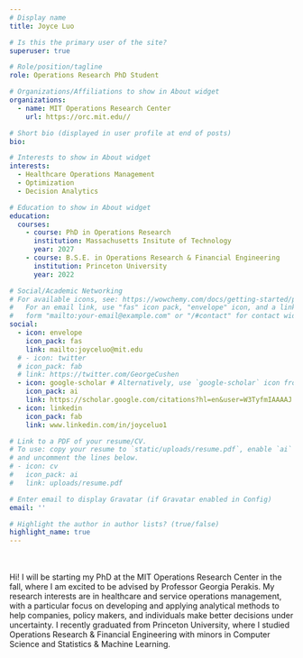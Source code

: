 ```yaml
---
# Display name
title: Joyce Luo

# Is this the primary user of the site?
superuser: true

# Role/position/tagline
role: Operations Research PhD Student

# Organizations/Affiliations to show in About widget
organizations:
  - name: MIT Operations Research Center
    url: https://orc.mit.edu//

# Short bio (displayed in user profile at end of posts)
bio: 

# Interests to show in About widget
interests:
  - Healthcare Operations Management
  - Optimization
  - Decision Analytics

# Education to show in About widget
education:
  courses:
    - course: PhD in Operations Research
      institution: Massachusetts Insitute of Technology
      year: 2027
    - course: B.S.E. in Operations Research & Financial Engineering
      institution: Princeton University
      year: 2022

# Social/Academic Networking
# For available icons, see: https://wowchemy.com/docs/getting-started/page-builder/#icons
#   For an email link, use "fas" icon pack, "envelope" icon, and a link in the
#   form "mailto:your-email@example.com" or "/#contact" for contact widget.
social:
  - icon: envelope
    icon_pack: fas
    link: mailto:joyceluo@mit.edu
  # - icon: twitter
  # icon_pack: fab
  # link: https://twitter.com/GeorgeCushen
  - icon: google-scholar # Alternatively, use `google-scholar` icon from `ai` icon pack
    icon_pack: ai
    link: https://scholar.google.com/citations?hl=en&user=W3TyfmIAAAAJ
  - icon: linkedin
    icon_pack: fab
    link: www.linkedin.com/in/joyceluo1

# Link to a PDF of your resume/CV.
# To use: copy your resume to `static/uploads/resume.pdf`, enable `ai` icons in `params.toml`,
# and uncomment the lines below.
# - icon: cv
#   icon_pack: ai
#   link: uploads/resume.pdf

# Enter email to display Gravatar (if Gravatar enabled in Config)
email: ''

# Highlight the author in author lists? (true/false)
highlight_name: true
---
```

\
\
Hi! I will be starting my PhD at the MIT Operations Research Center in the fall, where I am excited to be advised by Professor Georgia Perakis. My research interests are in healthcare and service operations management, with a particular focus on developing and applying analytical methods to help companies, policy makers, and individuals make better decisions under uncertainty. I recently graduated from Princeton University, where I studied Operations Research & Financial Engineering with minors in Computer Science and Statistics & Machine Learning. 


